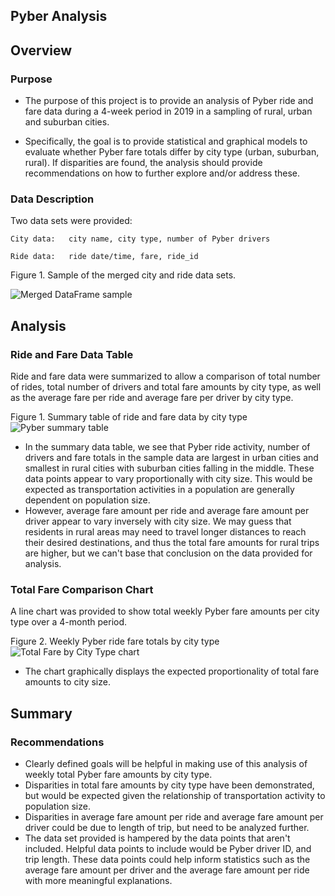 ## Pyber Analysis


## Overview


### Purpose

* The purpose of this project is to provide an analysis of Pyber ride and fare data during a 4-week period in 2019 in a sampling of rural, urban and suburban cities. 

* Specifically, the goal is to provide statistical and graphical models to evaluate whether Pyber fare totals differ by city type (urban, suburban, rural).  If disparities are found, the analysis should provide recommendations on how to further explore and/or address these.  

### Data Description

Two data sets were provided: 
```
City data:   city name, city type, number of Pyber drivers

Ride data:   ride date/time, fare, ride_id

```
Figure 1.   Sample of the merged city and ride data sets.

![Merged DataFrame sample](https://user-images.githubusercontent.com/107505166/179433367-cba63363-7a54-4b21-9a7b-8004f852d87a.PNG)

## Analysis 

### Ride and Fare Data Table 

Ride and fare data were summarized to allow a comparison of total number of rides, total number of drivers and total fare amounts by city type, as well as the average fare per ride and average fare per driver by city type.

Figure 1.   Summary table of ride and fare data by city type
![Pyber summary table](https://user-images.githubusercontent.com/107505166/179433404-0912eb4a-cae9-4fe7-b54f-e53ee9d2c057.PNG)
* In the summary data table, we see that Pyber ride activity, number of drivers and fare totals in the sample data are largest in urban cities and smallest in rural cities with suburban cities falling in the middle.   These data points appear to vary proportionally with city size.  This would be expected as transportation activities in a population are generally dependent on population size. 
* However, average fare amount per ride and average fare amount per driver appear to vary inversely with city size.  We may guess that residents in rural areas may need to travel longer distances to reach their desired destinations, and thus the total fare amounts for rural trips are higher, but we can't base that conclusion on the data provided for analysis.

### Total Fare Comparison Chart

A line chart was provided to show total weekly Pyber fare amounts per city type over a 4-month period.

Figure 2.   Weekly Pyber ride fare totals by city type
![Total Fare by City Type chart](https://user-images.githubusercontent.com/107505166/179433433-4c3e9cc6-8a95-42e3-acc1-099c1285af10.png)
* The chart graphically displays the expected proportionality of total fare amounts to city size.

## Summary

### Recommendations  
* Clearly defined goals will be helpful in making use of this analysis of weekly total Pyber fare amounts by city type.
* Disparities in total fare amounts by city type have been demonstrated, but would be expected given the relationship of transportation activity to population size.  
* Disparities in average fare amount per ride and average fare amount per driver could be due to length of trip, but need to be analyzed further. 
* The data set provided is hampered by the data points that aren't included.   Helpful data points to include would be Pyber driver ID, and trip length.  These data points could help inform statistics such as the average fare amount per driver and the average fare amount per ride with more meaningful explanations.   
